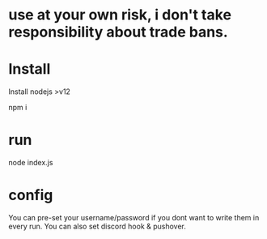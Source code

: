 # use at your own risk, i don't take responsibility about trade bans.

# Install

  Install nodejs >v12
  
  npm i
  
# run
  node index.js
  
# config

 You can pre-set your username/password if you dont want to write them in every run.
 You can also set discord hook & pushover.
